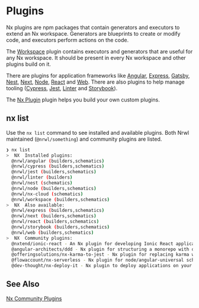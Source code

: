 # Plugins

Nx plugins are npm packages that contain generators and executors to extend an Nx workspace. Generators are blueprints to create or modify code, and executors perform actions on the code.

The [Workspace](/{{framework}}/workspace/nrwl-workspace-overview) plugin contains executors and generators that are useful for any Nx workspace. It should be present in every Nx workspace and other plugins build on it.

There are plugins for application frameworks like [Angular](/{{framework}}/angular/overview), [Express](/{{framework}}/express/overview), [Gatsby](/{{framework}}/gatsby/overview), [Nest](/{{framework}}/nest/overview), [Next](/{{framework}}/next/overview), [Node](/{{framework}}/node/overview), [React](/{{framework}}/react/overview) and [Web](/{{framework}}/web/overview). There are also plugins to help manage tooling ([Cypress](/{{framework}}/cypress/overview), [Jest](/{{framework}}/jest/overview), [Linter](/{{framework}}/linter/eslint) and [Storybook](/{{framework}}/storybook/overview)).

The [Nx Plugin](/{{framework}}/nx-plugin/overview) plugin helps you build your own custom plugins.

## nx list

Use the `nx list` command to see installed and available plugins. Both Nrwl maintained (`@nrwl/something`) and community plugins are listed.

```bash
❯ nx list
>  NX  Installed plugins:
  @nrwl/angular (builders,schematics)
  @nrwl/cypress (builders,schematics)
  @nrwl/jest (builders,schematics)
  @nrwl/linter (builders)
  @nrwl/nest (schematics)
  @nrwl/node (builders,schematics)
  @nrwl/nx-cloud (schematics)
  @nrwl/workspace (builders,schematics)
>  NX  Also available:
  @nrwl/express (builders,schematics)
  @nrwl/next (builders,schematics)
  @nrwl/react (builders,schematics)
  @nrwl/storybook (builders,schematics)
  @nrwl/web (builders,schematics)
>  NX  Community plugins:
  @nxtend/ionic-react - An Nx plugin for developing Ionic React applications and libraries
  @angular-architects/ddd - Nx plugin for structuring a monorepo with domains and layers
  @offeringsolutions/nx-karma-to-jest - Nx plugin for replacing karma with jest in an Nx workspace
  @flowaccount/nx-serverless - Nx plugin for node/angular-universal schematics and deployment builders in an Nx workspace
  @dev-thought/nx-deploy-it - Nx plugin to deploy applications on your favorite cloud provider
```

## See Also

[Nx Community Plugins](/nx-community)
